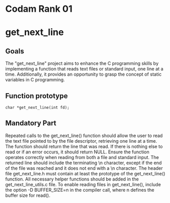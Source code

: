 # Codam Rank 01

# get_next_line

## Goals
The "get_next_line" project aims to enhance the C programming skills by implementing a function that reads text files or standard input, one line at a time. Additionally, it provides an opportunity to grasp the concept of static variables in C programming.

## Function prototype
``` char *get_next_line(int fd); ```

## Mandatory Part
Repeated calls to the get_next_line() function should allow the user to read the text file pointed to by the file descriptor, retrieving one line at a time.
The function should return the line that was read. If there is nothing else to read or if an error occurs, it should return NULL.
Ensure the function operates correctly when reading from both a file and standard input.
The returned line should include the terminating \n character, except if the end of the file was reached and it does not end with a \n character.
The header file get_next_line.h must contain at least the prototype of the get_next_line() function.
All necessary helper functions should be added in the get_next_line_utils.c file.
To enable reading files in get_next_line(), include the option -D BUFFER_SIZE=n in the compiler call, where n defines the buffer size for read().
